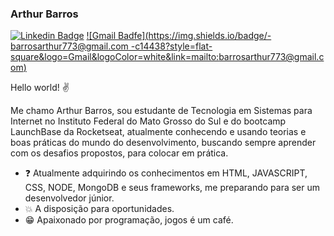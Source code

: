
### Arthur Barros 
[![Linkedin Badge](https://img.shields.io/badge/-LinkedIn-blue?style=flat-square&logo=Linkedin&logoColor=white&link=https://www.linkedin.com/in/arthur-barros-/)](https://www.linkedin.com/in/arthur-barros-/)
[![Gmail Badfe](https://img.shields.io/badge/-barrosarthur773@gmail.com -c14438?style=flat-square&logo=Gmail&logoColor=white&link=mailto:barrosarthur773@gmail.com)](mailto:barrosarthur773@gmail.com)

Hello world! ✌️

Me chamo Arthur Barros, sou estudante de Tecnologia em Sistemas para Internet no Instituto Federal do Mato Grosso do Sul e do bootcamp LaunchBase da Rocketseat, atualmente conhecendo e usando teorias e boas práticas do mundo do desenvolvimento, buscando sempre aprender com os desafios propostos, para colocar em prática. 

- :question: Atualmente adquirindo os conhecimentos em HTML, JAVASCRIPT, CSS, NODE, MongoDB e seus frameworks, me preparando para ser um desenvolvedor júnior.
- :collision: A disposição para oportunidades.
- :grin: Apaixonado por programação, jogos é um café.
